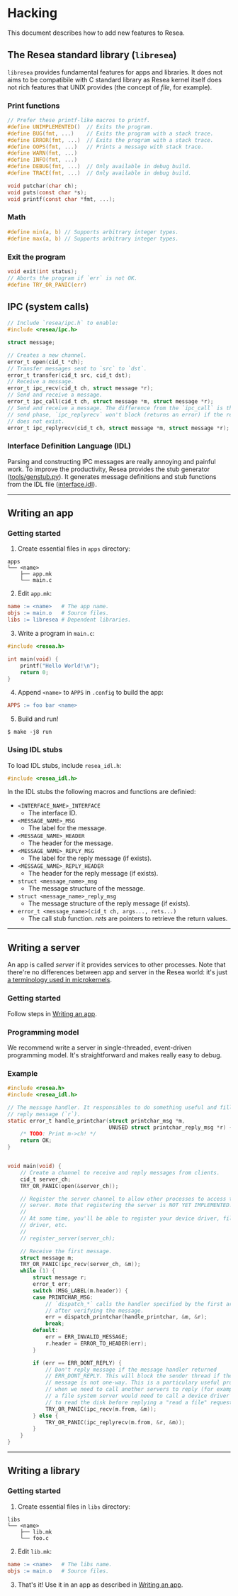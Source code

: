 Hacking
=======

This document describes how to add new features to Resea.

The Resea standard library (`libresea`)
---------------------------------------
`libresea` provides fundamental features for apps and libraries. It does not
aims to be compatibile with C standard library as Resea kernel itself does not
rich features that UNIX provides (the concept of *file*, for example).

### Print functions
```c
// Prefer these printf-like macros to printf.
#define UNIMPLEMENTED()  // Exits the program.
#define BUG(fmt, ...)    // Exits the program with a stack trace.
#define ERROR(fmt, ...)  // Exits the program with a stack trace.
#define OOPS(fmt, ...)   // Prints a message with stack trace.
#define WARN(fmt, ...)
#define INFO(fmt, ...)
#define DEBUG(fmt, ...)  // Only available in debug build.
#define TRACE(fmt, ...)  // Only available in debug build.

void putchar(char ch);
void puts(const char *s);
void printf(const char *fmt, ...);
```

### Math
```c
#define min(a, b) // Supports arbitrary integer types.
#define max(a, b) // Supports arbitrary integer types.
```

### Exit the program
```c
void exit(int status);
// Aborts the program if `err` is not OK.
#define TRY_OR_PANIC(err)
```

## IPC (system calls)
```c
// Include `resea/ipc.h` to enable:
#include <resea/ipc.h>

struct message;

// Creates a new channel.
error_t open(cid_t *ch);
// Transfer messages sent to `src` to `dst`.
error_t transfer(cid_t src, cid_t dst);
// Receive a message.
error_t ipc_recv(cid_t ch, struct message *r);
// Send and receive a message.
error_t ipc_call(cid_t ch, struct message *m, struct message *r);
// Send and receive a message. The difference from the `ipc_call` is that in
// send phase, `ipc_replyrecv` won't block (returns an error) if the receiver
// does not exist.
error_t ipc_replyrecv(cid_t ch, struct message *m, struct message *r);
```

### Interface Definition Language (IDL)
Parsing and constructing IPC messages are really annoying and painful work. To improve
the productivity, Resea provides the stub generator ([tools/genstub.py](https://github.com/seiyanuta/resea/blob/master/tools/genstub.py)).
It generates message definitions and stub functions from the IDL file ([interface.idl](https://github.com/seiyanuta/resea/blob/master/interfaces.idl)).

----

Writing an app
--------------

### Getting started
1. Create essential files in `apps` directory:
```
apps
└── <name>
    ├── app.mk
    └── main.c
```

2. Edit `app.mk`:
```makefile
name := <name>   # The app name. 
objs := main.o   # Source files.
libs := libresea # Dependent libraries.
```

3. Write a program in `main.c`:
```c
#include <resea.h>

int main(void) {
    printf("Hello World!\n");
    return 0;
}
```

4. Append `<name>` to `APPS` in `.config` to build the app:
```makefile
APPS := foo bar <name>
```

5. Build and run!
```
$ make -j8 run
```

### Using IDL stubs
To load IDL stubs, include `resea_idl.h`:
```c
#include <resea_idl.h>
```

In the IDL stubs the following macros and functions are definied:
- `<INTERFACE_NAME>_INTERFACE`
  - The interface ID.
- `<MESSAGE_NAME>_MSG`
  - The label for the message.
- `<MESSAGE_NAME>_HEADER`
  - The header for the message.
- `<MESSAGE_NAME>_REPLY_MSG`
  - The label for the reply message (if exists).
- `<MESSAGE_NAME>_REPLY_HEADER`
  -  The header for the reply message (if exists).
- `struct <message_name>_msg`
  - The message structure of the message.
- `struct <message_name>_reply_msg`
  - The message structure of the reply message (if exists).
- `error_t <message_name>(cid_t ch, args..., rets...)`
  - The call stub function. *rets* are pointers to retrieve the return values.

----

Writing a server
----------------
An app is called *server* if it provides services to other processes. Note that
there're no differences between app and server in the Resea world: it's just
[a terminology used in microkernels](https://en.wikipedia.org/wiki/Microkernel#Servers).

### Getting started
Follow steps in [Writing an app](#writing-an-app).

### Programming model
We recommend write a server in single-threaded, event-driven programming
model. It's straightforward and makes really easy to debug.

### Example
```c
#include <resea.h>
#include <resea_idl.h>

// The message handler. It responsibles to do something useful and fill the
// reply message (`r`).
static error_t handle_printchar(struct printchar_msg *m,
                                UNUSED struct printchar_reply_msg *r) {
    /* TODO: Print m->ch! */
    return OK;
}


void main(void) {
    // Create a channel to receive and reply messages from clients.
    cid_t server_ch;
    TRY_OR_PANIC(open(&server_ch));

    // Register the server channel to allow other processes to access this
    // server. Note that registering the server is NOT YET IMPLEMENTED!
    //
    // At some time, you'll be able to register your device driver, file system
    // driver, etc.
    //
    // register_server(server_ch);

    // Receive the first message.
    struct message m;    
    TRY_OR_PANIC(ipc_recv(server_ch, &m));
    while (1) {
        struct message r;
        error_t err;
        switch (MSG_LABEL(m.header)) {
        case PRINTCHAR_MSG:
            // `dispatch_*` calls the handler specified by the first argument
            // after verifying the message.
            err = dispatch_printchar(handle_printchar, &m, &r);
            break;
        default:
            err = ERR_INVALID_MESSAGE;
            r.header = ERROR_TO_HEADER(err);
        }

        if (err == ERR_DONT_REPLY) {
            // Don't reply message if the message handler returned
            // ERR_DONT_REPLY. This will block the sender thread if the
            // message is not one-way. This is a particulary useful property
            // when we need to call another servers to reply (for example,
            // a file system server would need to call a device driver
            // to read the disk before replying a "read a file" request).
            TRY_OR_PANIC(ipc_recv(m.from, &m));
        } else {
            TRY_OR_PANIC(ipc_replyrecv(m.from, &r, &m));
        }
    }
}
```

----

Writing a library
-----------------

### Getting started
1. Create essential files in `libs` directory:
```
libs
└── <name>
    ├── lib.mk
    └── foo.c
```

2. Edit `lib.mk`:
```makefile
name := <name>   # The libs name. 
objs := main.o   # Source files.
```

3. That's it! Use it in an app as described in [Writing an app](#writing-an-app).
